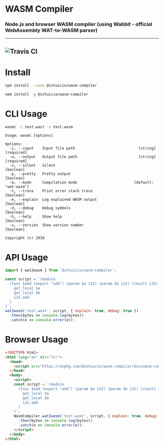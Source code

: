 # WASM Compiler
### Node.js and browser WASM compiler (using Wabbit - official WebAssembly WAT-to-WASM parser)
------
![Travis CI](https://travis-ci.org/PsichiX/wasm-compiler.svg?branch=master)
------
# Install
```bash
npm install --save @intuicio/wasm-compiler
```

```bash
npm install -g @intuicio/wasm-compiler
```

# CLI Usage
```bash
wasmc -i test.wast -o test.wasm
```

```
Usage: wasmc [options]

Options:
  -i, --input    Input file path                             [string] [required]
  -o, --output   Output file path                            [string] [required]
  -s, --silent   Silent                                                [boolean]
  -p, --pretty   Pretty output                                         [boolean]
  -m, --mode     Compilation mode                          [default: "wat-wasm"]
  -t, --trace    Print error stack trace                               [boolean]
  -e, --explain  Log explained WASM output                             [boolean]
  -d, --debug    Debug symbols                                         [boolean]
  -h, --help     Show help                                             [boolean]
  -v, --version  Show version number                                   [boolean]

Copyright (c) 2018
```

# API Usage
```javascript
import { wat2wasm } from '@intuicio/wasm-compiler';

const script = `(module
  (func $add (export "add") (param $a i32) (param $b i32) (result i32)
    get_local $a
    get_local $b
    i32.add
  )
)`;
wat2wasm('test.wast', script, { explain: true, debug: true })
  .then(bytes => console.log(bytes))
  .catch(e => console.error(e));
```

# Browser Usage
```html
<!DOCTYPE html>
<html lang="en" dir="ltr">
  <head>
    <script src="https://unpkg.com/@intuicio/wasm-compiler/bin/wasm-compiler.min.js"></script>
  </head>
  <body>
    <script>
    const script = `(module
      (func $add (export "add") (param $a i32) (param $b i32) (result i32)
        get_local $a
        get_local $b
        i32.add
      )
    )`;
    WasmCompiler.wat2wasm('test.wast', script, { explain: true, debug: true })
      .then(bytes => console.log(bytes))
      .catch(e => console.error(e));
    </script>
  </body>
</html>
```
